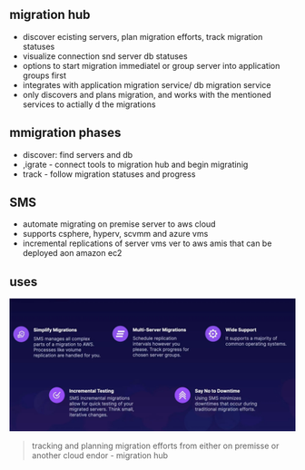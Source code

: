 ## migration hub

- discover ecisting servers, plan migration efforts, track migration statuses
- visualize connection snd server db statuses
- options to start migration immediatel  or group server into application groups first
- integrates with application migration service/ db migration service
- only discovers and plans migration, and works with the mentioned services to actially d the migrations

## mmigration phases

- discover: find servers and db
- ,igrate - connect tools to migration hub and begin migratinig
- track - follow migration statuses and progress

## SMS

- automate migrating on premise server to aws cloud
- supports csphere, hyperv, scvmm and azure vms
- incremental replications of server vms ver to aws amis that can  be deployed aon amazon ec2

## uses

![sms usess](../images/sms_uses.png)

> tracking and planning migration efforts from either on premisse or another cloud endor - migration hub
>
> 